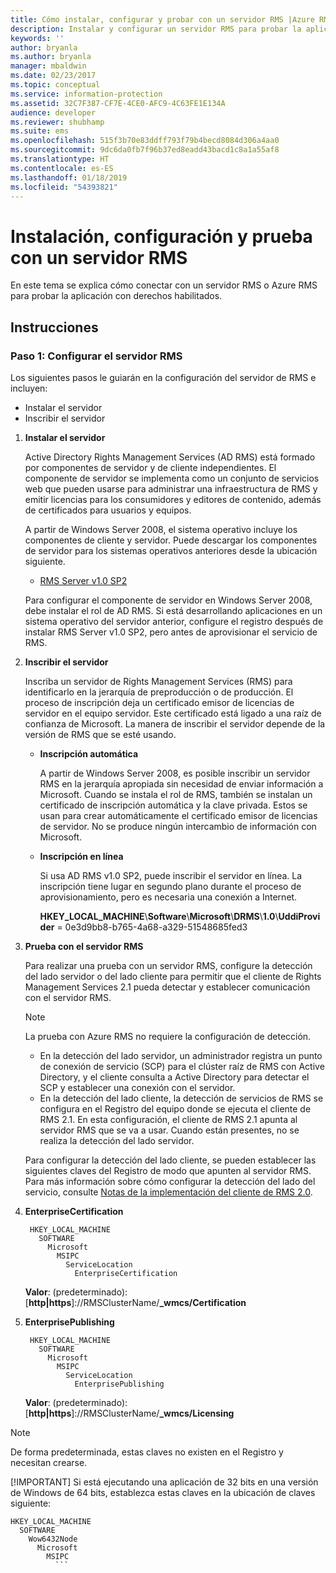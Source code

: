 ```yaml
---
title: Cómo instalar, configurar y probar con un servidor RMS |Azure RMS
description: Instalar y configurar un servidor RMS para probar la aplicación con derechos habilitados.
keywords: ''
author: bryanla
ms.author: bryanla
manager: mbaldwin
ms.date: 02/23/2017
ms.topic: conceptual
ms.service: information-protection
ms.assetid: 32C7F387-CF7E-4CE0-AFC9-4C63FE1E134A
audience: developer
ms.reviewer: shubhamp
ms.suite: ems
ms.openlocfilehash: 515f3b70e83ddff793f79b4becd8084d306a4aa0
ms.sourcegitcommit: 9dc6da0fb7f96b37ed8eadd43bacd1c8a1a55af8
ms.translationtype: HT
ms.contentlocale: es-ES
ms.lasthandoff: 01/18/2019
ms.locfileid: "54393821"
---
```

# <a name="how-to-install-configure-and-test-with-an-rms-server"></a>Instalación, configuración y prueba con un servidor RMS

En este tema se explica cómo conectar con un servidor RMS o Azure RMS para probar la aplicación con derechos habilitados.
 
## <a name="instructions"></a>Instrucciones

### <a name="step-1-setup-your-rms-server"></a>Paso 1: Configurar el servidor RMS

Los siguientes pasos le guiarán en la configuración del servidor de RMS e incluyen:

-   Instalar el servidor
-   Inscribir el servidor

1. **Instalar el servidor**

   Active Directory Rights Management Services (AD RMS) está formado por componentes de servidor y de cliente independientes. El componente de servidor se implementa como un conjunto de servicios web que pueden usarse para administrar una infraestructura de RMS y emitir licencias para los consumidores y editores de contenido, además de certificados para usuarios y equipos.

   A partir de Windows Server 2008, el sistema operativo incluye los componentes de cliente y servidor. Puede descargar los componentes de servidor para los sistemas operativos anteriores desde la ubicación siguiente.

   -   [RMS Server v1.0 SP2](https://go.microsoft.com/fwlink/p/?linkid=73722)

   Para configurar el componente de servidor en Windows Server 2008, debe instalar el rol de AD RMS. Si está desarrollando aplicaciones en un sistema operativo del servidor anterior, configure el registro después de instalar RMS Server v1.0 SP2, pero antes de aprovisionar el servicio de RMS.

2. **Inscribir el servidor**

   Inscriba un servidor de Rights Management Services (RMS) para identificarlo en la jerarquía de preproducción o de producción. El proceso de inscripción deja un certificado emisor de licencias de servidor en el equipo servidor. Este certificado está ligado a una raíz de confianza de Microsoft. La manera de inscribir el servidor depende de la versión de RMS que se esté usando.

   -   **Inscripción automática**

       A partir de Windows Server 2008, es posible inscribir un servidor RMS en la jerarquía apropiada sin necesidad de enviar información a Microsoft. Cuando se instala el rol de RMS, también se instalan un certificado de inscripción automática y la clave privada. Estos se usan para crear automáticamente el certificado emisor de licencias de servidor. No se produce ningún intercambio de información con Microsoft.

   -   **Inscripción en línea**

       Si usa AD RMS v1.0 SP2, puede inscribir el servidor en línea. La inscripción tiene lugar en segundo plano durante el proceso de aprovisionamiento, pero es necesaria una conexión a Internet.

       **HKEY\_LOCAL\_MACHINE**\\**Software**\\**Microsoft**\\**DRMS**\\**1.0**\\**UddiProvider** = 0e3d9bb8-b765-4a68-a329-51548685fed3

3. **Prueba con el servidor RMS**

    Para realizar una prueba con un servidor RMS, configure la detección del lado servidor o del lado cliente para permitir que el cliente de Rights Management Services 2.1 pueda detectar y establecer comunicación con el servidor RMS.

    > [!Note]
    > La prueba con Azure RMS no requiere la configuración de detección.

   - En la detección del lado servidor, un administrador registra un punto de conexión de servicio (SCP) para el clúster raíz de RMS con Active Directory, y el cliente consulta a Active Directory para detectar el SCP y establecer una conexión con el servidor.
   - En la detección del lado cliente, la detección de servicios de RMS se configura en el Registro del equipo donde se ejecuta el cliente de RMS 2.1. En esta configuración, el cliente de RMS 2.1 apunta al servidor RMS que se va a usar. Cuando están presentes, no se realiza la detección del lado servidor.

   Para configurar la detección del lado cliente, se pueden establecer las siguientes claves del Registro de modo que apunten al servidor RMS. Para más información sobre cómo configurar la detección del lado del servicio, consulte [Notas de la implementación del cliente de RMS 2.0](https://technet.microsoft.com/library/jj159267(WS.10).aspx).

4. **EnterpriseCertification**

        HKEY_LOCAL_MACHINE
          SOFTWARE
            Microsoft
              MSIPC
                ServiceLocation
                  EnterpriseCertification

   **Valor**: (predeterminado): [**http|https**]://RMSClusterName/**_wmcs/Certification**

5. **EnterprisePublishing**

        HKEY_LOCAL_MACHINE
          SOFTWARE
            Microsoft
              MSIPC
                ServiceLocation
                  EnterprisePublishing
                  
   **Valor**: (predeterminado):[**http|https**]://RMSClusterName/**_wmcs/Licensing**

> [!NOTE]
> De forma predeterminada, estas claves no existen en el Registro y necesitan crearse.
> 
> [!IMPORTANT]
> Si está ejecutando una aplicación de 32 bits en una versión de Windows de 64 bits, establezca estas claves en la ubicación de claves siguiente:<p>
>   ```    
>   HKEY_LOCAL_MACHINE
>     SOFTWARE
>       Wow6432Node
>         Microsoft
>           MSIPC
>             ```
